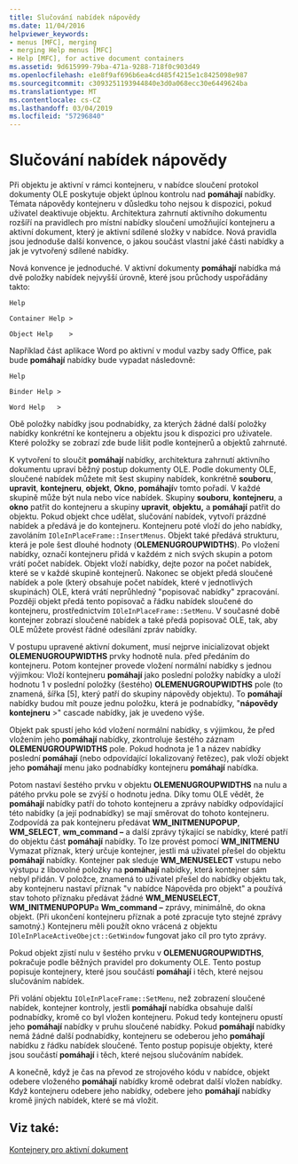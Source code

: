 ```yaml
---
title: Slučování nabídek nápovědy
ms.date: 11/04/2016
helpviewer_keywords:
- menus [MFC], merging
- merging Help menus [MFC]
- Help [MFC], for active document containers
ms.assetid: 9d615999-79ba-471a-9288-718f0c903d49
ms.openlocfilehash: e1e8f9af696b6ea4cd485f4215e1c8425098e987
ms.sourcegitcommit: c3093251193944840e3d0a068ecc30e6449624ba
ms.translationtype: MT
ms.contentlocale: cs-CZ
ms.lasthandoff: 03/04/2019
ms.locfileid: "57296840"
---
```

# <a name="help-menu-merging"></a>Slučování nabídek nápovědy

Při objektu je aktivní v rámci kontejneru, v nabídce sloučení protokol dokumenty OLE poskytuje objekt úplnou kontrolu nad **pomáhají** nabídky. Témata nápovědy kontejneru v důsledku toho nejsou k dispozici, pokud uživatel deaktivuje objektu. Architektura zahrnutí aktivního dokumentu rozšíří na pravidlech pro místní nabídky sloučení umožňující kontejneru a aktivní dokument, který je aktivní sdílené složky v nabídce. Nová pravidla jsou jednoduše další konvence, o jakou součást vlastní jaké části nabídky a jak je vytvořený sdílené nabídky.

Nová konvence je jednoduché. V aktivní dokumenty **pomáhají** nabídka má dvě položky nabídek nejvyšší úrovně, které jsou průchody uspořádány takto:

`Help`

`Container Help >`

`Object Help    >`

Například část aplikace Word po aktivní v modul vazby sady Office, pak bude **pomáhají** nabídky bude vypadat následovně:

`Help`

`Binder Help >`

`Word Help   >`

Obě položky nabídky jsou podnabídky, za kterých žádné další položky nabídky konkrétní ke kontejneru a objektu jsou k dispozici pro uživatele. Které položky se zobrazí zde bude lišit podle kontejnerů a objektů zahrnuté.

K vytvoření to sloučit **pomáhají** nabídky, architektura zahrnutí aktivního dokumentu upraví běžný postup dokumenty OLE. Podle dokumenty OLE, sloučené nabídek můžete mít šest skupiny nabídek, konkrétně **souboru**, **upravit**, **kontejneru**, **objekt**,  **Okno**, **pomáhají**v tomto pořadí. V každé skupině může být nula nebo více nabídek. Skupiny **souboru**, **kontejneru**, a **okno** patřit do kontejneru a skupiny **upravit**, **objektu,** a **pomáhají** patřit do objektu. Pokud objekt chce udělat, slučování nabídek, vytvoří prázdné nabídek a předává je do kontejneru. Kontejneru poté vloží do jeho nabídky, zavoláním `IOleInPlaceFrame::InsertMenus`. Objekt také předává strukturu, která je pole šest dlouhé hodnoty (**OLEMENUGROUPWIDTHS**). Po vložení nabídky, označí kontejneru přidá v každém z nich svých skupin a potom vrátí počet nabídek. Objekt vloží nabídky, dejte pozor na počet nabídek, které se v každé skupině kontejnerů. Nakonec se objekt předá sloučené nabídek a pole (který obsahuje počet nabídek, které v jednotlivých skupinách) OLE, která vrátí neprůhledný "popisovač nabídky" zpracování. Později objekt předá tento popisovač a řádku nabídek sloučené do kontejneru, prostřednictvím `IOleInPlaceFrame::SetMenu`. V současné době kontejner zobrazí sloučené nabídek a také předá popisovač OLE, tak, aby OLE můžete provést řádné odesílání zpráv nabídky.

V postupu upravené aktivní dokument, musí nejprve inicializovat objekt **OLEMENUGROUPWIDTHS** prvky hodnotě nula. před předáním do kontejneru. Potom kontejner provede vložení normální nabídky s jednou výjimkou: Vloží kontejneru **pomáhají** jako poslední položky nabídky a uloží hodnotu 1 v poslední položky (šestého) **OLEMENUGROUPWIDTHS** pole (to znamená, šířka [5], který patří do skupiny nápovědy objektu). To **pomáhají** nabídky budou mít pouze jednu položku, která je podnabídky, "**nápovědy kontejneru** >" cascade nabídky, jak je uvedeno výše.

Objekt pak spustí jeho kód vložení normální nabídky, s výjimkou, že před vložením jeho **pomáhají** nabídky, zkontroluje šestého záznam **OLEMENUGROUPWIDTHS** pole. Pokud hodnota je 1 a název nabídky poslední **pomáhají** (nebo odpovídající lokalizovaný řetězec), pak vloží objekt jeho **pomáhají** menu jako podnabídky kontejneru **pomáhají** nabídka.

Potom nastaví šestého prvku v objektu **OLEMENUGROUPWIDTHS** na nulu a pátého prvku pole se zvýší o hodnotu jedna. Díky tomu OLE vědět, že **pomáhají** nabídky patří do tohoto kontejneru a zprávy nabídky odpovídající této nabídky (a její podnabídky) se mají směrovat do tohoto kontejneru. Zodpovídá za pak kontejneru předávat **WM_INITMENUPOPUP**, **WM_SELECT**, **wm_command –** a další zprávy týkající se nabídky, které patří do objektu část **pomáhají** nabídky. To lze provést pomocí **WM_INITMENU** Vymazat příznak, který určuje kontejner, jestli má uživatel přešel do objektu **pomáhají** nabídky. Kontejner pak sleduje **WM_MENUSELECT** vstupu nebo výstupu z libovolné položky na **pomáhají** nabídky, která kontejner sám nebyl přidán. V položce, znamená to uživatel přešel do nabídky objektu tak, aby kontejneru nastaví příznak "v nabídce Nápověda pro objekt" a používá stav tohoto příznaku předávat žádné **WM_MENUSELECT**, **WM_INITMENUPOPUP**a  **Wm_command –** zprávy, minimálně, do okna objekt. (Při ukončení kontejneru příznak a poté zpracuje tyto stejné zprávy samotný.) Kontejneru měli použít okno vrácená z objektu `IOleInPlaceActiveObejct::GetWindow` fungovat jako cíl pro tyto zprávy.

Pokud objekt zjistí nulu v šestého prvku v **OLEMENUGROUPWIDTHS**, pokračuje podle běžných pravidel pro dokumenty OLE. Tento postup popisuje kontejnery, které jsou součástí **pomáhají** i těch, které nejsou slučováním nabídek.

Při volání objektu `IOleInPlaceFrame::SetMenu`, než zobrazení sloučené nabídek, kontejner kontroly, jestli **pomáhají** nabídka obsahuje další podnabídky, kromě co byl vložen kontejneru. Pokud tedy kontejneru opustí jeho **pomáhají** nabídky v pruhu sloučené nabídky. Pokud **pomáhají** nabídky nemá žádné další podnabídky, kontejneru se odeberou jeho **pomáhají** nabídku z řádku nabídek sloučené. Tento postup popisuje objekty, které jsou součástí **pomáhají** i těch, které nejsou slučováním nabídek.

A konečně, když je čas na převod ze strojového kódu v nabídce, objekt odebere vloženého **pomáhají** nabídky kromě odebrat další vložen nabídky. Když kontejneru odebere jeho nabídky, odebere jeho **pomáhají** nabídky kromě jiných nabídek, které se má vložit.

## <a name="see-also"></a>Viz také:

[Kontejnery pro aktivní dokument](../mfc/active-document-containers.md)
